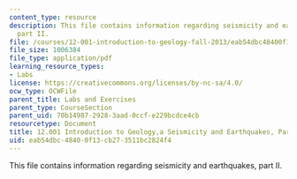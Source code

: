 ```yaml
---
content_type: resource
description: This file contains information regarding seismicity and earthquakes,
  part II.
file: /courses/12-001-introduction-to-geology-fall-2013/eab54dbc48400f13cb273511bc2824f4_MIT12_001F13_Lab5PartII.pdf
file_size: 1006384
file_type: application/pdf
learning_resource_types:
- Labs
license: https://creativecommons.org/licenses/by-nc-sa/4.0/
ocw_type: OCWFile
parent_title: Labs and Exercises
parent_type: CourseSection
parent_uid: 70b14987-2928-3aad-0ccf-e229bcdce4cb
resourcetype: Document
title: 12.001 Introduction to Geology,a Seismicity and Earthquakes, Part II
uid: eab54dbc-4840-0f13-cb27-3511bc2824f4
---
```

This file contains information regarding seismicity and earthquakes, part II.